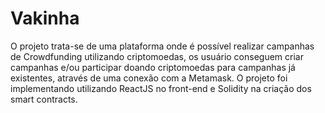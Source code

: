 # Vakinha

<p>
    O projeto trata-se de uma plataforma onde é possível realizar campanhas de Crowdfunding utilizando criptomoedas, os usuário conseguem criar campanhas e/ou participar doando criptomoedas para campanhas já existentes, através de uma conexão com a Metamask. O projeto foi implementando utilizando ReactJS no front-end e Solidity na criação dos smart contracts.
</p>
